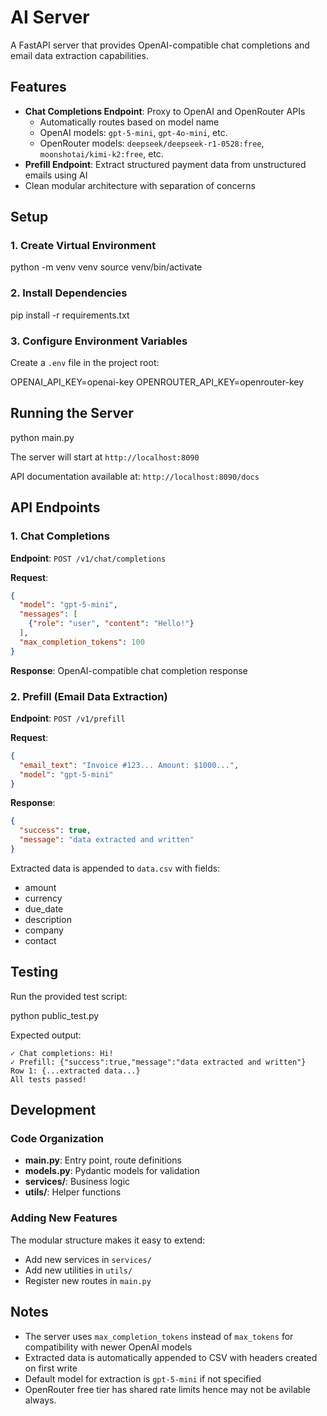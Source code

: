 # AI Server

A FastAPI server that provides OpenAI-compatible chat completions and email data extraction capabilities.

## Features

- **Chat Completions Endpoint**: Proxy to OpenAI and OpenRouter APIs
  - Automatically routes based on model name
  - OpenAI models: `gpt-5-mini`, `gpt-4o-mini`, etc.
  - OpenRouter models: `deepseek/deepseek-r1-0528:free`, `moonshotai/kimi-k2:free`, etc.
- **Prefill Endpoint**: Extract structured payment data from unstructured emails using AI
- Clean modular architecture with separation of concerns

## Setup

### 1. Create Virtual Environment

python -m venv venv
source venv/bin/activate

### 2. Install Dependencies

pip install -r requirements.txt

### 3. Configure Environment Variables

Create a `.env` file in the project root:

OPENAI_API_KEY=openai-key
OPENROUTER_API_KEY=openrouter-key

## Running the Server

python main.py


The server will start at `http://localhost:8090`

API documentation available at: `http://localhost:8090/docs`

## API Endpoints

### 1. Chat Completions

**Endpoint**: `POST /v1/chat/completions`

**Request**:
```json
{
  "model": "gpt-5-mini",
  "messages": [
    {"role": "user", "content": "Hello!"}
  ],
  "max_completion_tokens": 100
}
```

**Response**: OpenAI-compatible chat completion response

### 2. Prefill (Email Data Extraction)

**Endpoint**: `POST /v1/prefill`

**Request**:
```json
{
  "email_text": "Invoice #123... Amount: $1000...",
  "model": "gpt-5-mini"
}
```

**Response**:
```json
{
  "success": true,
  "message": "data extracted and written"
}
```

Extracted data is appended to `data.csv` with fields:
- amount
- currency
- due_date
- description
- company
- contact

## Testing

Run the provided test script:

python public_test.py


Expected output:
```
✓ Chat completions: Hi!
✓ Prefill: {"success":true,"message":"data extracted and written"}
Row 1: {...extracted data...}
All tests passed!
```

## Development

### Code Organization

- **main.py**: Entry point, route definitions
- **models.py**: Pydantic models for validation
- **services/**: Business logic
- **utils/**: Helper functions

### Adding New Features

The modular structure makes it easy to extend:
- Add new services in `services/`
- Add new utilities in `utils/`
- Register new routes in `main.py`

## Notes

- The server uses `max_completion_tokens` instead of `max_tokens` for compatibility with newer OpenAI models
- Extracted data is automatically appended to CSV with headers created on first write
- Default model for extraction is `gpt-5-mini` if not specified
- OpenRouter free tier has shared rate limits hence may not be avilable always.